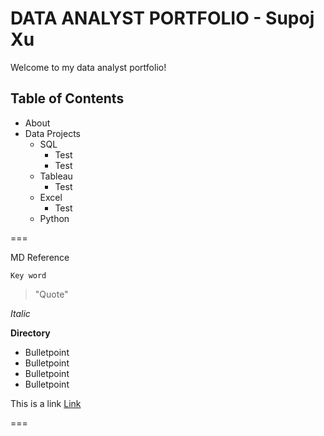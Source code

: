 # DATA ANALYST PORTFOLIO - Supoj Xu

Welcome to my data analyst portfolio!

## Table of Contents

* About
* Data Projects
   * SQL
      * Test
      * Test
   * Tableau
      * Test
   * Excel
      * Test
   * Python  










===

MD Reference

`Key word`
> "Quote"

*Italic*

**Directory**
* Bulletpoint
* Bulletpoint
* Bulletpoint
* Bulletpoint

This is a link [Link](www.google.com)

===
